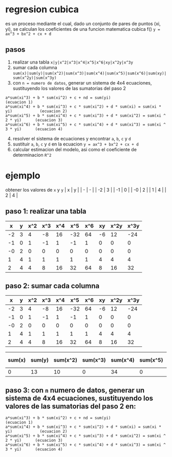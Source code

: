 # regresion cubica
es un proceso mediante el cual, dado un conjunto de pares de puntos (xi, yi), se calculan los coeficientes de una funcion matematica cubica f()
`y = ax^3 + bx^2 + cx + d`

## pasos
1. realizar una tabla 
`x|y|x^2|x^3|x^4|x^5|x^6|xy|x^2y|x^3y`
2. sumar cada columna
`sum(x)|sum(y)|sum(x^2)|sum(x^3)|sum(x^4)|sum(x^5)|sum(x^6)|sum(xy)|sum(x^2y)|sum(x^3y)`
3. con `n = numero de datos`, generar un sistema de 4x4 ecuaciones, sustituyendo los valores de las sumatorias del paso 2
```
a*sum(xi^3) + b * sum(xi^2) + c + nd = sum(yi)                                      (ecuacion 1)
a*sum(xi^4) + b * sum(xi^3) + c * sum(xi^2) + d * sum(xi) = sum(xi * yi)            (ecuacion 2)
a*sum(xi^5) + b * sum(xi^4) + c * sum(xi^3) + d * sum(xi^2) = sum(xi ^ 2 * yi)      (ecuacion 3)
a*sum(xi^6) + b * sum(xi^5) + c * sum(xi^4) + d * sum(xi^3) = sum(xi ^ 3 * yi)      (ecuacion 4)
```
4. resolver el sistema de ecuaciones y encontrar `a`, `b`, `c` y `d`
5. sustituir `a`, `b`, `c` y `d` en la ecuacion `y = ax^3 + bx^2 + cx + d`
6. calcular estimacion del modelo, asi como el coeficiente de determinacion `R^2`

# ejemplo
obtener los valores de `x` y `y`
| x | y |
| - | - |
| -2 | 3 |
| -1 | 0 |
| -0 | 2 |
| 1 | 4 |
| 2 | 4 |

## paso 1: realizar una tabla
| x | y | x^2 | x^3 | x^4 | x^5 | x^6 | xy | x^2y | x^3y |
| - | - | --- | --- | --- | --- | --- | --- | --- | ---- |
| -2 | 3 | 4 |  -8  | 16  | -32 | 64  | -6 | 12   | -24  |
| -1 | 0 |1  | -1   |1    | -1  | 1   | 0  | 0    | 0    |
| -0 | 2 | 0  | 0   | 0   |0    | 0   | 0  | 0    | 0    |
| 1 | 4 |1  | 1   |1    | 1  | 1   | 4  | 4    | 4    |
| 2 | 4 |4  | 8   |16    | 32  | 64   | 8  | 16    | 32    |

## paso 2: sumar cada columna
| x | y | x^2 | x^3 | x^4 | x^5 | x^6 | xy | x^2y | x^3y |
| - | - | --- | --- | --- | --- | --- | --- | --- | ---- |
| -2 | 3 | 4 |  -8  | 16  | -32 | 64  | -6 | 12   | -24  |
| -1 | 0 |1  | -1   |1    | -1  | 1   | 0  | 0    | 0    |
| -0 | 2 | 0  | 0   | 0   |0    | 0   | 0  | 0    | 0    |
| 1 | 4 |1  | 1   |1    | 1  | 1   | 4  | 4    | 4    |
| 2 | 4 |4  | 8   |16    | 32  | 64   | 8  | 16    | 32    |

|sum(x)|sum(y)|sum(x^2)|sum(x^3)|sum(x^4)|sum(x^5)|sum(x^6)|sum(x * y)|sum(x^2 * y)|sum(x^3 * y)|
| - | - | --- | --- | --- | --- | --- | --- | --- | ---- |
|0  |13|10|0|34|0|130|6|32|12|

## paso 3: con `n` numero de datos, generar un sistema de 4x4 ecuaciones, sustituyendo los valores de las sumatorias del paso 2 en:
```
a*sum(xi^3) + b * sum(xi^2) + c + nd = sum(yi)                                      (ecuacion 1)
a*sum(xi^4) + b * sum(xi^3) + c * sum(xi^2) + d * sum(xi) = sum(xi * yi)            (ecuacion 2)
a*sum(xi^5) + b * sum(xi^4) + c * sum(xi^3) + d * sum(xi^2) = sum(xi ^ 2 * yi)      (ecuacion 3)
a*sum(xi^6) + b * sum(xi^5) + c * sum(xi^4) + d * sum(xi^3) = sum(xi ^ 3 * yi)      (ecuacion 4)
```
